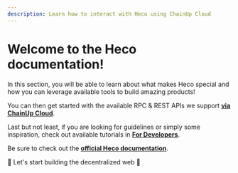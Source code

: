```yaml
---
description: Learn how to interact with Heco using ChainUp Cloud
---
```


# Welcome to the Heco documentation!

In this section, you will be able to learn about what makes Heco special and how you can leverage available tools to build amazing products!

You can then get started with the available RPC & REST APIs we support [**via ChainUp Cloud**](https://app.chainupcloud.com/login).

Last but not least, if you are looking for guidelines or simply some inspiration, check out available tutorials in [**For Developers**](../../introduction/for-developers/use-blockchain-api.md).

Be sure to check out the [**official Heco documentation**](https://docs.hecochain.com/#/).

🚀 Let's start building the decentralized web 🚀
